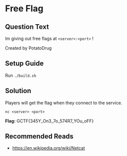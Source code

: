# Free Flag

## Question Text

Im giving out free flags at `<server>:<port>` !

Created by PotatoDrug

## Setup Guide
Run `./build.sh`

## Solution
Players will get the flag when they connect to the service.

`nc <server> <port>`

**Flag:** GCTF{345Y\_On3\_7o\_574R7\_YOu\_oFF}

## Recommended Reads
* https://en.wikipedia.org/wiki/Netcat
